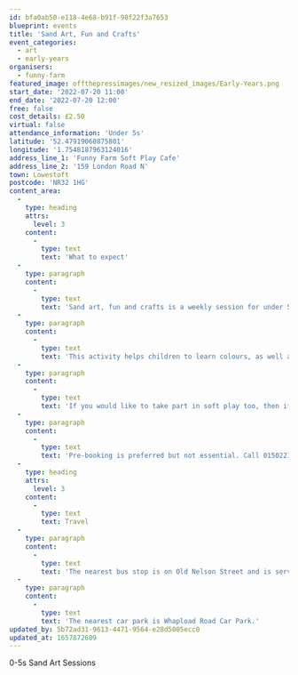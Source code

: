 ```yaml
---
id: bfa0ab50-e118-4e68-b91f-98f22f3a7653
blueprint: events
title: 'Sand Art, Fun and Crafts'
event_categories:
  - art
  - early-years
organisers:
  - funny-farm
featured_image: offthepressimages/new_resized_images/Early-Years.png
start_date: '2022-07-20 11:00'
end_date: '2022-07-20 12:00'
free: false
cost_details: £2.50
virtual: false
attendance_information: 'Under 5s'
latitude: '52.47919060875801'
longitude: '1.7548187963124016'
address_line_1: 'Funny Farm Soft Play Cafe'
address_line_2: '159 London Road N'
town: Lowestoft
postcode: 'NR32 1HG'
content_area:
  -
    type: heading
    attrs:
      level: 3
    content:
      -
        type: text
        text: 'What to expect'
  -
    type: paragraph
    content:
      -
        type: text
        text: 'Sand art, fun and crafts is a weekly session for under 5’s held every Wednesday morning. Each week there will be a different theme and amazing pictures will be made using sand.'
  -
    type: paragraph
    content:
      -
        type: text
        text: 'This activity helps children to learn colours, as well as increase their fine motor skills and hand-eye co-ordination.'
  -
    type: paragraph
    content:
      -
        type: text
        text: 'If you would like to take part in soft play too, then if you book both Sand Art and Soft Play sessions together it is only £5!'
  -
    type: paragraph
    content:
      -
        type: text
        text: 'Pre-booking is preferred but not essential. Call 01502217989 to book your place.'
  -
    type: heading
    attrs:
      level: 3
    content:
      -
        type: text
        text: Travel
  -
    type: paragraph
    content:
      -
        type: text
        text: 'The nearest bus stop is on Old Nelson Street and is serviced by the Coastal Clipper and Coastlink bus.'
  -
    type: paragraph
    content:
      -
        type: text
        text: 'The nearest car park is Whapload Road Car Park.'
updated_by: 5b72ad31-9613-4471-9564-e28d5005ecc0
updated_at: 1657872609
---
```

0-5s Sand Art Sessions
